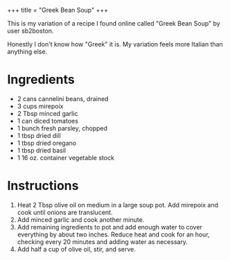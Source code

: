 +++
title = "Greek Bean Soup"
+++

This is my variation of a recipe I found online called "Greek Bean Soup" by user sb2boston.

Honestly I don't know how "Greek" it is. My variation feels more Italian than anything else.

# Ingredients

- 2 cans cannelini beans, drained
- 3 cups mirepoix
- 2 Tbsp minced garlic
- 1 can diced tomatoes
- 1 bunch fresh parsley, chopped
- 1 tbsp dried dill
- 1 tbsp dried oregano
- 1 tbsp dried basil
- 1 16 oz. container vegetable stock

# Instructions

1. Heat 2 Tbsp olive oil on medium in a large soup pot. Add mirepoix and cook until onions are translucent.
2. Add minced garlic and cook another minute.
3. Add remaining ingredients to pot and add enough water to cover everything by about two inches. Reduce heat and cook for an hour, checking every 20 minutes and adding water as necessary.
4. Add half a cup of olive oil, stir, and serve.
